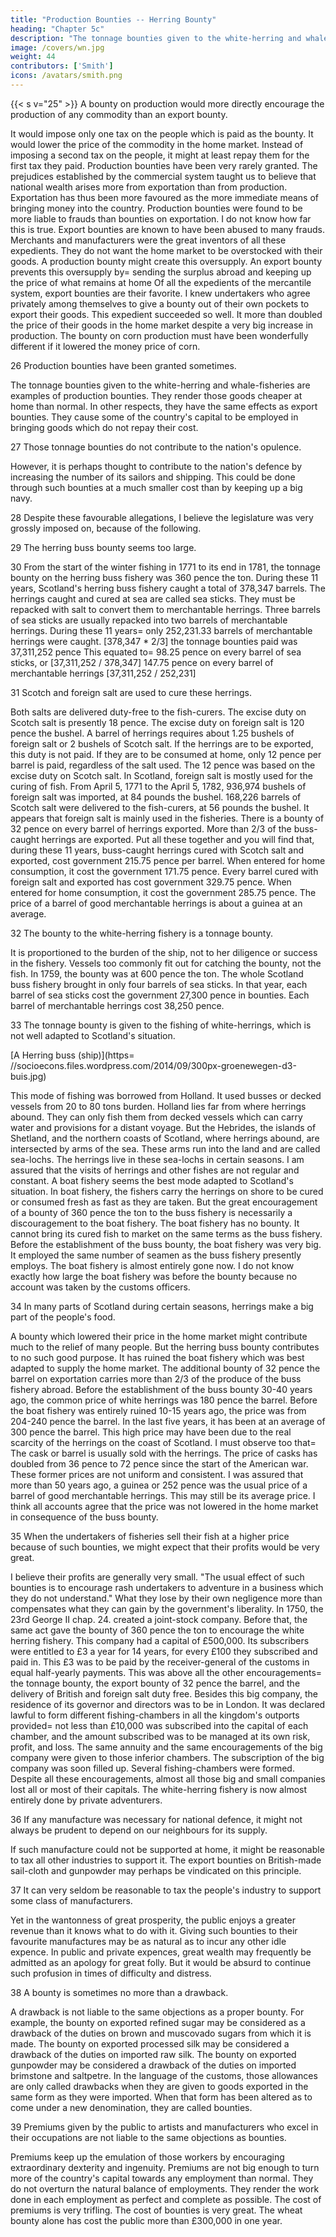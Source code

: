 ```yaml
---
title: "Production Bounties -- Herring Bounty"
heading: "Chapter 5c"
description: "The tonnage bounties given to the white-herring and whale-fisheries are examples of production bounties. They render those goods cheaper at home than normal"
image: /covers/wn.jpg
weight: 44
contributors: ['Smith']
icons: /avatars/smith.png
--- 
```




{{< s v="25" >}} A bounty on production would more directly encourage the production of any commodity than an export bounty.

It would impose only one tax on the people which is paid as the bounty.
    It would lower the price of the commodity in the home market.
    Instead of imposing a second tax on the people, it might at least repay them for the first tax they paid.
Production bounties have been very rarely granted.
    The prejudices established by the commercial system taught us to believe that national wealth arises more from exportation than from production.
        Exportation has thus been more favoured as the more immediate means of bringing money into the country.
        Production bounties were found to be more liable to frauds than bounties on exportation.
            I do not know how far this is true.
            Export bounties are known to have been abused to many frauds.
Merchants and manufacturers were the great inventors of all these expedients.
    They do not want the home market to be overstocked with their goods.
        A production bounty might create this oversupply.
        An export bounty prevents this oversupply by= 
            sending the surplus abroad and
            keeping up the price of what remains at home
    Of all the expedients of the mercantile system, export bounties are their favorite.
        I knew undertakers who agree privately among themselves to give a bounty out of their own pockets to export their goods.
        This expedient succeeded so well.
            It more than doubled the price of their goods in the home market despite a very big increase in production.
The bounty on corn production must have been wonderfully different if it lowered the money price of corn.

26 Production bounties have been granted sometimes.

The tonnage bounties given to the white-herring and whale-fisheries are examples of production bounties. They render those goods cheaper at home than normal.
In other respects, they have the same effects as export bounties.
    They cause some of the country's capital to be employed in bringing goods which do not repay their cost.

27 Those tonnage bounties do not contribute to the nation's opulence.

However, it is perhaps thought to contribute to the nation's defence by increasing the number of its sailors and shipping.
This could be done through such bounties at a much smaller cost than by keeping up a big navy.

28 Despite these favourable allegations, I believe the legislature was very grossly imposed on, because of the following.

29 The herring buss bounty seems too large.

30 From the start of the winter fishing in 1771 to its end in 1781, the tonnage bounty on the herring buss fishery was 360 pence the ton.
    During these 11 years, Scotland's herring buss fishery caught a total of 378,347 barrels.
The herrings caught and cured at sea are called sea sticks.
    They must be repacked with salt to convert them to merchantable herrings.
Three barrels of sea sticks are usually repacked into two barrels of merchantable herrings.
During these 11 years= 
    only 252,231.33 barrels of merchantable herrings were caught. [378,347 * 2/3]
    the tonnage bounties paid was 37,311,252 pence
        This equated to= 
            98.25 pence on every barrel of sea sticks, or [37,311,252 / 378,347]
            147.75 pence on every barrel of merchantable herrings [37,311,252 / 252,231]

31 Scotch and foreign salt are used to cure these herrings.

Both salts are delivered duty-free to the fish-curers.
    The excise duty on Scotch salt is presently 18 pence.
    The excise duty on foreign salt is 120 pence the bushel.
A barrel of herrings requires about 1.25 bushels of foreign salt or 2 bushels of Scotch salt.
If the herrings are to be exported, this duty is not paid.
    If they are to be consumed at home, only 12 pence per barrel is paid, regardless of the salt used.
    The 12 pence was based on the excise duty on Scotch salt.
In Scotland, foreign salt is mostly used for the curing of fish.
    From April 5, 1771 to the April 5, 1782, 936,974 bushels of foreign salt was imported, at 84 pounds the bushel.
    168,226 barrels of Scotch salt were delivered to the fish-curers, at 56 pounds the bushel.
It appears that foreign salt is mainly used in the fisheries.
There is a bounty of 32 pence on every barrel of herrings exported.
    More than 2/3 of the buss-caught herrings are exported.
Put all these together and you will find that, during these 11 years, buss-caught herrings cured with Scotch salt and exported, cost government 215.75 pence per barrel.
    When entered for home consumption, it cost the government 171.75 pence.
    Every barrel cured with foreign salt and exported has cost government 329.75 pence.
    When entered for home consumption, it cost the government 285.75 pence.
The price of a barrel of good merchantable herrings is about a guinea at an average.

32 The bounty to the white-herring fishery is a tonnage bounty.

It is proportioned to the burden of the ship, not to her diligence or success in the fishery.
Vessels too commonly fit out for catching the bounty, not the fish.
In 1759, the bounty was at 600 pence the ton.
    The whole Scotland buss fishery brought in only four barrels of sea sticks.
    In that year, each barrel of sea sticks cost the government 27,300 pence in bounties.
    Each barrel of merchantable herrings cost 38,250 pence.

33 The tonnage bounty is given to the fishing of white-herrings, which is not well adapted to Scotland's situation.

[A Herring buss (ship)](https= //socioecons.files.wordpress.com/2014/09/300px-groenewegen-d3-buis.jpg)


This mode of fishing was borrowed from Holland.
It used busses or decked vessels from 20 to 80 tons burden.
Holland lies far from where herrings abound.
They can only fish them from decked vessels which can carry water and provisions for a distant voyage.
But the Hebrides, the islands of Shetland, and the northern coasts of Scotland, where herrings abound, are intersected by arms of the sea.
These arms run into the land and are called sea-lochs.
The herrings live in these sea-lochs in certain seasons.
I am assured that the visits of herrings and other fishes are not regular and constant.
A boat fishery seems the best mode adapted to Scotland's situation.
In boat fishery, the fishers carry the herrings on shore to be cured or consumed fresh as fast as they are taken.
But the great encouragement of a bounty of 360 pence the ton to the buss fishery is necessarily a discouragement to the boat fishery.
The boat fishery has no bounty.
    It cannot bring its cured fish to market on the same terms as the buss fishery.
Before the establishment of the buss bounty, the boat fishery was very big.
    It employed the same number of seamen as the buss fishery presently employs.
    The boat fishery is almost entirely gone now.
I do not know exactly how large the boat fishery was before the bounty because no account was taken by the customs officers.

34 In many parts of Scotland during certain seasons, herrings make a big part of the people's food.

A bounty which lowered their price in the home market might contribute much to the relief of many people.
But the herring buss bounty contributes to no such good purpose.
    It has ruined the boat fishery which was best adapted to supply the home market.
The additional bounty of 32 pence the barrel on exportation carries more than 2/3 of the produce of the buss fishery abroad.
Before the establishment of the buss bounty 30-40 years ago, the common price of white herrings was 180 pence the barrel.
Before the boat fishery was entirely ruined 10-15 years ago, the price was from 204-240 pence the barrel.
In the last five years, it has been at an average of 300 pence the barrel.
    This high price may have been due to the real scarcity of the herrings on the coast of Scotland.
I must observe too that= 
The cask or barrel is usually sold with the herrings.
The price of casks has doubled from 36 pence to 72 pence since the start of the American war.
These former prices are not uniform and consistent.
I was assured that more than 50 years ago, a guinea or 252 pence was the usual price of a barrel of good merchantable herrings.
This may still be its average price.
I think all accounts agree that the price was not lowered in the home market in consequence of the buss bounty.

35 When the undertakers of fisheries sell their fish at a higher price because of such bounties, we might expect that their profits would be very great.

I believe their profits are generally very small.
"The usual effect of such bounties is to encourage rash undertakers to adventure in a business which they do not understand."
What they lose by their own negligence more than compensates what they can gain by the government's liberality.
In 1750, the 23rd George II chap. 24. created a joint-stock company.
Before that, the same act gave the bounty of 360 pence the ton to encourage the white herring fishery.
This company had a capital of £500,000.
Its subscribers were entitled to £3 a year for 14 years, for every £100 they subscribed and paid in.
    This £3 was to be paid by the receiver-general of the customs in equal half-yearly payments.
    This was above all the other encouragements= 
        the tonnage bounty,
        the export bounty of 32 pence the barrel, and
        the delivery of British and foreign salt duty free.
Besides this big company, the residence of its governor and directors was to be in London.
It was declared lawful to form different fishing-chambers in all the kingdom's outports provided= 
    not less than £10,000 was subscribed into the capital of each chamber, and
    the amount subscribed was to be managed at its own risk, profit, and loss.
The same annuity and the same encouragements of the big company were given to those inferior chambers.
The subscription of the big company was soon filled up.
Several fishing-chambers were formed.
Despite all these encouragements, almost all those big and small companies lost all or most of their capitals.
The white-herring fishery is now almost entirely done by private adventurers.

36 If any manufacture was necessary for national defence, it might not always be prudent to depend on our neighbours for its supply.

If such manufacture could not be supported at home, it might be reasonable to tax all other industries to support it.
The export bounties on British-made sail-cloth and gunpowder may perhaps be vindicated on this principle.

37 It can very seldom be reasonable to tax the people's industry to support some class of manufacturers.

Yet in the wantonness of great prosperity, the public enjoys a greater revenue than it knows what to do with it.
Giving such bounties to their favourite manufactures may be as natural as to incur any other idle expence.
In public and private expences, great wealth may frequently be admitted as an apology for great folly.
But it would be absurd to continue such profusion in times of difficulty and distress.

38 A bounty is sometimes no more than a drawback.

A drawback is not liable to the same objections as a proper bounty.
For example, the bounty on exported refined sugar may be considered as a drawback of the duties on brown and muscovado sugars from which it is made.
The bounty on exported processed silk may be considered a drawback of the duties on imported raw silk.
The bounty on exported gunpowder may be considered a drawback of the duties on imported brimstone and saltpetre.
In the language of the customs, those allowances are only called drawbacks when they are given to goods exported in the same form as they were imported.
When that form has been altered as to come under a new denomination, they are called bounties.

39 Premiums given by the public to artists and manufacturers who excel in their occupations are not liable to the same objections as bounties.

Premiums keep up the emulation of those workers by encouraging extraordinary dexterity and ingenuity.
Premiums are not big enough to turn more of the country's capital towards any employment than normal.
They do not overturn the natural balance of employments.
They render the work done in each employment as perfect and complete as possible.
The cost of premiums is very trifling.
The cost of bounties is very great. The wheat bounty alone has cost the public more than £300,000 in one year.
